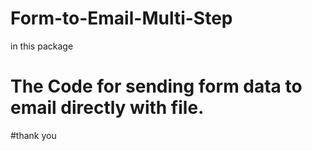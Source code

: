 # Form-to-Email-Multi-Step

in this package
# The Code for sending form data to email directly with file.

#thank you
